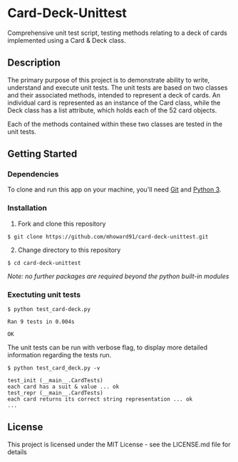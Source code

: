 # Card-Deck-Unittest

Comprehensive unit test script, testing methods relating to a deck of cards implemented using a Card & Deck class.

## Description

The primary purpose of this project is to demonstrate ability to write, understand and execute unit tests. The unit tests are based on two classes and their associated methods, intended to represent a deck of cards. An individual card is represented as an instance of the Card class, while the Deck class has a list attribute, which holds each of the 52 card objects.

Each of the methods contained within these two classes are tested in the unit tests.

## Getting Started

### Dependencies

To clone and run this app on your machine, you'll need [Git](https://git-scm.com) and [Python 3](http://python.org/).

### Installation


1. Fork and clone this repository
```
$ git clone https://github.com/mhoward91/card-deck-unittest.git
```

2. Change directory to this repository
```
$ cd card-deck-unittest
```

_Note: no further packages are required beyond the python built-in modules_

### Exectuting unit tests

```
$ python test_card-deck.py

Ran 9 tests in 0.004s

OK
```
The unit tests can be run with verbose flag, to display more detailed information regarding the tests run.

```
$ python test_card_deck.py -v

test_init (__main__.CardTests)
each card has a suit & value ... ok
test_repr (__main__.CardTests)
each card returns its correct string representation ... ok
...
```

## License

This project is licensed under the MIT License - see the LICENSE.md file for details
